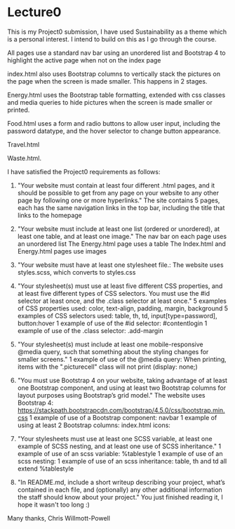 # Lecture0

This is my Project0 submission, I have used Sustainability as a theme which is a personal interest. 
I intend to build on this as I go through the course.

All pages use a standard nav bar using an unordered list and Bootstrap 4 to highlight the active page when not on the index page

index.html also uses Bootstrap columns to vertically stack the pictures on the page when the screen is made smaller.
This happens in 2 stages.

Energy.html uses the Bootstrap table formatting, extended with css classes and media queries to hide pictures when the screen
is made smaller or printed.

Food.html uses a form and radio buttons to allow user input, including the password datatype, and the hover selector to change
button appearance.

Travel.html

Waste.html.


I have satisfied the Project0 requirements as follows:

1) "Your website must contain at least four different .html pages, and it should be possible to get from any page on your website to any other page by following one or more hyperlinks."
The site contains 5 pages, each has the same navigation links in the top bar, including the title that links to the homepage
 
2) "Your website must include at least one list (ordered or unordered), at least one table, and at least one image."
The nav bar on each page uses an unordered list
The Energy.html page uses a table
The Index.html and Energy.html pages use images

3) "Your website must have at least one stylesheet file.:
The website uses styles.scss, which converts to styles.css

4) "Your stylesheet(s) must use at least five different CSS properties, and at least five different types of CSS selectors. You must use the #id selector at least once, and the .class selector at least once."
5 examples of CSS properties used: color, text-align, padding, margin, background
5 examples of CSS selectors used: table, th, td, input[type=password], button:hover
1 example of use of the #id selector: #contentlogin
1 example of use of the .class selector: .add-margin

5) "Your stylesheet(s) must include at least one mobile-responsive @media query, such that something about the styling changes for smaller screens."
1 example of use of the @media query: When printing, items with the ".picturecell" class will not print (display: none;)

6) "You must use Bootstrap 4 on your website, taking advantage of at least one Bootstrap component, and using at least two Bootstrap columns for layout purposes using Bootstrap’s grid model."
The website uses Bootstrap 4: https://stackpath.bootstrapcdn.com/bootstrap/4.5.0/css/bootstrap.min.css
1 example of use of a Bootstrap component: navbar
1 example of using at least 2 Bootstrap columns: index.html icons: <div class="col-lg-3 col-md-6 col-sm-12">

7) "Your stylesheets must use at least one SCSS variable, at least one example of SCSS nesting, and at least one use of SCSS inheritance."
1 example of use of an scss variable: %tablestyle
1 example of use of an scss nesting:
1 example of use of an scss inheritance: table, th and td all extend %tablestyle

8) "In README.md, include a short writeup describing your project, what’s contained in each file, and (optionally) any other additional information the staff should know about your project."
You just finished reading it, I hope it wasn't too long :)

Many thanks,
Chris Willmott-Powell

